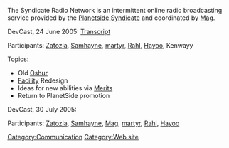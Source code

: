 The Syndicate Radio Network is an intermittent online radio broadcasting
service provided by the [Planetside
Syndicate](Planetside_Syndicate.md "wikilink") and coordinated by
[Mag](user:Mag.md "wikilink").

DevCast, 24 June 2005: [Transcript](DevCast_June_05.md "wikilink")

Participants: [Zatozia](Zatozia.md "wikilink"),
[Samhayne](Samhayne.md "wikilink"), [martyr](martyr.md "wikilink"),
[Rahl](user:Rahl.md "wikilink"), [Hayoo](Hayoo.md "wikilink"), Kenwayy

Topics:

- Old [Oshur](Oshur.md "wikilink")
- [Facility](Facility.md "wikilink") Redesign
- Ideas for new abilities via [Merits](Merit_Commendations.md "wikilink")
- Return to PlanetSide promotion

DevCast, 30 July 2005:

Participants: [Zatozia](Zatozia.md "wikilink"),
[Samhayne](Samhayne.md "wikilink"), [Mag](user:Mag.md "wikilink"),
[martyr](martyr.md "wikilink"), [Rahl](user:Rahl.md "wikilink"),
[Hayoo](Hayoo.md "wikilink")

[Category:Communication](Category:Communication.md "wikilink")
[Category:Web site](Category:Web_site.md "wikilink")
